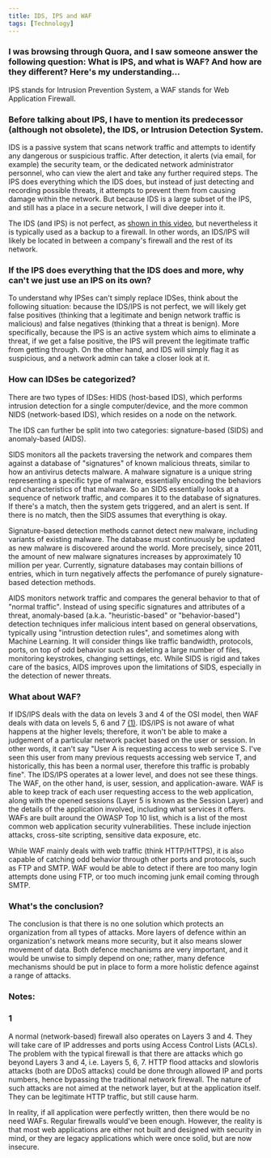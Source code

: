 ```yaml
---
title: IDS, IPS and WAF
tags: [Technology]
---
```


### I was browsing through Quora, and I saw someone answer the following question: What is IPS, and what is WAF? And how are they different? Here's my understanding...

IPS stands for Intrusion Prevention System, a WAF stands for Web Application Firewall.

### Before talking about IPS, I have to mention its predecessor (although not obsolete), the IDS, or Intrusion Detection System. 

IDS is a passive system that scans network traffic and attempts to identify any dangerous or suspicious traffic. After detection, it alerts (via email, for example) the security team, or the dedicated network administrator personnel, who can view the alert and take any further required steps. The IPS does everything which the IDS does, but instead of just detecting and recording possible threats, it attempts to prevent them from causing damage within the network. But because IDS is a large subset of the IPS, and still has a place in a secure network, I will dive deeper into it.

The IDS (and IPS) is not perfect, as [shown in this video](https://www.youtube.com/watch?v=7gZYbIr_Qj4), but nevertheless it is typically used as a backup to a firewall. In other words, an IDS/IPS will likely be located in between a company's firewall and the rest of its network.

### If the IPS does everything that the IDS does and more, why can't we just use an IPS on its own?

To understand why IPSes can't simply replace IDSes, think about the following situation: because the IDS/IPS is not perfect, we will likely get false positives (thinking that a legitimate and benign network traffic is malicious) and false negatives (thinking that a threat is benign). More specifically, because the IPS is an active system which aims to eliminate a threat, if we get a false positive, the IPS will prevent the legitimate traffic from getting through. On the other hand, and IDS will simply flag it as suspicious, and a network admin can take a closer look at it.

### How can IDSes be categorized?

There are two types of IDSes: HIDS (host-based IDS), which performs intrusion detection for a single computer/device, and the more common NIDS (network-based IDS), which resides on a node on the network.

The IDS can further be split into two categories: signature-based (SIDS) and anomaly-based (AIDS). 

SIDS monitors all the packets traversing the network and compares them against a database of "signatures" of known malicious threats, similar to how an antivirus detects malware. A malware signature is a unique string representing a specific type of malware, essentially encoding the behaviors and characteristics of that malware. So an SIDS essentially looks at a sequence of network traffic, and compares it to the database of signatures. If there's a match, then the system gets triggered, and an alert is sent. If there is no match, then the SIDS assumes that everything is okay.

Signature-based detection methods cannot detect new malware, including variants of existing malware. The database must continuously be updated as new malware is discovered around the world. More precisely, since 2011, the amount of new malware signatures increases by approximately 10 million per year. Currently, signature databases may contain billions of entries, which in turn negatively affects the perfomance of purely signature-based detection methods.

AIDS monitors network traffic and compares the general behavior to that of "normal traffic". Instead of using specific signatures and attributes of a threat, anomaly-based (a.k.a. "heuristic-based" or "behavior-based") detection techniques infer malicious intent based on general observations, typically using "intrustion detection rules", and sometimes along with Machine Learning. It will consider things like traffic bandwidth, protocols, ports, on top of odd behavior such as deleting a large number of files, monitoring keystrokes, changing settings, etc. While SIDS is rigid and takes care of the basics, AIDS improves upon the limitations of SIDS, especially in the detection of newer threats. 

### What about WAF?

If IDS/IPS deals with the data on levels 3 and 4 of the OSI model, then WAF deals with data on levels 5, 6 and 7 [(1)](#1). IDS/IPS is not aware of what happens at the higher levels; therefore, it won't be able to make a judgement of a particular network packet based on the user or session. In other words, it can't say "User A is requesting access to web service S. I've seen this user from many previous requests accessing web service T, and historically, this has been a normal user, therefore this traffic is probably fine". The IDS/IPS operates at a lower level, and does not see these things. The WAF, on the other hand, is user, session, and application-aware. WAF is able to keep track of each user requesting access to the web application, along with the opened sessions (Layer 5 is known as the Session Layer) and the details of the application involved, including what services it offers. WAFs are built around the OWASP Top 10 list, which is a list of the most common web application security vulnerabilities. These include injection attacks, cross-site scripting, sensitive data exposure, etc. 

While WAF mainly deals with web traffic (think HTTP/HTTPS), it is also capable of catching odd behavior through other ports and protocols, such as FTP and SMTP. WAF would be able to detect if there are too many login attempts done using FTP, or too much incoming junk email coming through SMTP.   

### What's the conclusion?

The conclusion is that there is no one solution which protects an organization from all types of attacks. More layers of defence within an  organization's network means more security, but it also means slower movement of data. Both defence mechanisms are very important, and it would be unwise to simply depend on one; rather, many defence mechanisms should be put in place to form a more holistic defence against a range of attacks. 

### Notes:

### 1 
A normal (network-based) firewall also operates on Layers 3 and 4. They will take care of IP addresses and ports using Access Control Lists (ACLs). The problem with the typical firewall is that there are attacks which go beyond Layers 3 and 4, i.e. Layers 5, 6, 7. HTTP flood attacks and slowloris attacks (both are DDoS attacks) could be done through allowed IP and ports numbers, hence bypassing the traditional network firewall. The nature of such attacks are not aimed at the network layer, but at the application itself. They can be legitimate HTTP traffic, but still cause harm. 

In reality, if all application were perfectly written, then there would be no need WAFs. Regular firewalls would've been enough. However, the reality is that most web applications are either not built and designed with security in mind, or they are legacy applications which were once solid, but are now insecure. 